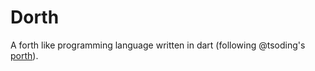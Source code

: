 # Dorth
A forth like programming language written in dart (following @tsoding's [porth](https://gitlab.com/tsoding/porth)).
